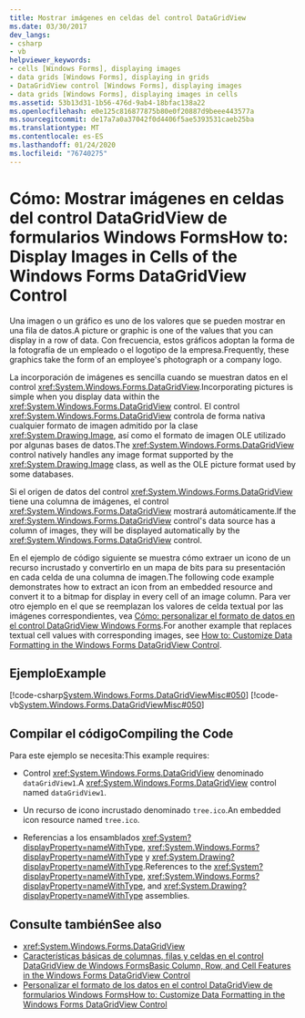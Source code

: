 ```yaml
---
title: Mostrar imágenes en celdas del control DataGridView
ms.date: 03/30/2017
dev_langs:
- csharp
- vb
helpviewer_keywords:
- cells [Windows Forms], displaying images
- data grids [Windows Forms], displaying in grids
- DataGridView control [Windows Forms], displaying images
- data grids [Windows Forms], displaying images in cells
ms.assetid: 53b13d31-1b56-476d-9ab4-18bfac138a22
ms.openlocfilehash: e0e125c816877875b80e0f20887d9beee443577a
ms.sourcegitcommit: de17a7a0a37042f0d4406f5ae5393531caeb25ba
ms.translationtype: MT
ms.contentlocale: es-ES
ms.lasthandoff: 01/24/2020
ms.locfileid: "76740275"
---
```

# <a name="how-to-display-images-in-cells-of-the-windows-forms-datagridview-control"></a><span data-ttu-id="e99f4-102">Cómo: Mostrar imágenes en celdas del control DataGridView de formularios Windows Forms</span><span class="sxs-lookup"><span data-stu-id="e99f4-102">How to: Display Images in Cells of the Windows Forms DataGridView Control</span></span>
<span data-ttu-id="e99f4-103">Una imagen o un gráfico es uno de los valores que se pueden mostrar en una fila de datos.</span><span class="sxs-lookup"><span data-stu-id="e99f4-103">A picture or graphic is one of the values that you can display in a row of data.</span></span> <span data-ttu-id="e99f4-104">Con frecuencia, estos gráficos adoptan la forma de la fotografía de un empleado o el logotipo de la empresa.</span><span class="sxs-lookup"><span data-stu-id="e99f4-104">Frequently, these graphics take the form of an employee's photograph or a company logo.</span></span>  
  
 <span data-ttu-id="e99f4-105">La incorporación de imágenes es sencilla cuando se muestran datos en el control <xref:System.Windows.Forms.DataGridView>.</span><span class="sxs-lookup"><span data-stu-id="e99f4-105">Incorporating pictures is simple when you display data within the <xref:System.Windows.Forms.DataGridView> control.</span></span> <span data-ttu-id="e99f4-106">El control <xref:System.Windows.Forms.DataGridView> controla de forma nativa cualquier formato de imagen admitido por la clase <xref:System.Drawing.Image>, así como el formato de imagen OLE utilizado por algunas bases de datos.</span><span class="sxs-lookup"><span data-stu-id="e99f4-106">The <xref:System.Windows.Forms.DataGridView> control natively handles any image format supported by the <xref:System.Drawing.Image> class, as well as the OLE picture format used by some databases.</span></span>  
  
 <span data-ttu-id="e99f4-107">Si el origen de datos del control <xref:System.Windows.Forms.DataGridView> tiene una columna de imágenes, el control <xref:System.Windows.Forms.DataGridView> mostrará automáticamente.</span><span class="sxs-lookup"><span data-stu-id="e99f4-107">If the <xref:System.Windows.Forms.DataGridView> control's data source has a column of images, they will be displayed automatically by the <xref:System.Windows.Forms.DataGridView> control.</span></span>  
  
 <span data-ttu-id="e99f4-108">En el ejemplo de código siguiente se muestra cómo extraer un icono de un recurso incrustado y convertirlo en un mapa de bits para su presentación en cada celda de una columna de imagen.</span><span class="sxs-lookup"><span data-stu-id="e99f4-108">The following code example demonstrates how to extract an icon from an embedded resource and convert it to a bitmap for display in every cell of an image column.</span></span> <span data-ttu-id="e99f4-109">Para ver otro ejemplo en el que se reemplazan los valores de celda textual por las imágenes correspondientes, vea [Cómo: personalizar el formato de datos en el control DataGridView Windows Forms](how-to-customize-data-formatting-in-the-windows-forms-datagridview-control.md).</span><span class="sxs-lookup"><span data-stu-id="e99f4-109">For another example that replaces textual cell values with corresponding images, see [How to: Customize Data Formatting in the Windows Forms DataGridView Control](how-to-customize-data-formatting-in-the-windows-forms-datagridview-control.md).</span></span>  
  
## <a name="example"></a><span data-ttu-id="e99f4-110">Ejemplo</span><span class="sxs-lookup"><span data-stu-id="e99f4-110">Example</span></span>  
 [!code-csharp[System.Windows.Forms.DataGridViewMisc#050](~/samples/snippets/csharp/VS_Snippets_Winforms/System.Windows.Forms.DataGridViewMisc/CS/datagridviewmisc.cs#050)]
 [!code-vb[System.Windows.Forms.DataGridViewMisc#050](~/samples/snippets/visualbasic/VS_Snippets_Winforms/System.Windows.Forms.DataGridViewMisc/VB/datagridviewmisc.vb#050)]  
  
## <a name="compiling-the-code"></a><span data-ttu-id="e99f4-111">Compilar el código</span><span class="sxs-lookup"><span data-stu-id="e99f4-111">Compiling the Code</span></span>  
 <span data-ttu-id="e99f4-112">Para este ejemplo se necesita:</span><span class="sxs-lookup"><span data-stu-id="e99f4-112">This example requires:</span></span>  
  
- <span data-ttu-id="e99f4-113">Control <xref:System.Windows.Forms.DataGridView> denominado `dataGridView1`.</span><span class="sxs-lookup"><span data-stu-id="e99f4-113">A <xref:System.Windows.Forms.DataGridView> control named `dataGridView1`.</span></span>  
  
- <span data-ttu-id="e99f4-114">Un recurso de icono incrustado denominado `tree.ico`.</span><span class="sxs-lookup"><span data-stu-id="e99f4-114">An embedded icon resource named `tree.ico`.</span></span>  
  
- <span data-ttu-id="e99f4-115">Referencias a los ensamblados <xref:System?displayProperty=nameWithType>, <xref:System.Windows.Forms?displayProperty=nameWithType> y <xref:System.Drawing?displayProperty=nameWithType>.</span><span class="sxs-lookup"><span data-stu-id="e99f4-115">References to the <xref:System?displayProperty=nameWithType>, <xref:System.Windows.Forms?displayProperty=nameWithType>, and <xref:System.Drawing?displayProperty=nameWithType> assemblies.</span></span>  
  
## <a name="see-also"></a><span data-ttu-id="e99f4-116">Consulte también</span><span class="sxs-lookup"><span data-stu-id="e99f4-116">See also</span></span>

- <xref:System.Windows.Forms.DataGridView>
- [<span data-ttu-id="e99f4-117">Características básicas de columnas, filas y celdas en el control DataGridView de Windows Forms</span><span class="sxs-lookup"><span data-stu-id="e99f4-117">Basic Column, Row, and Cell Features in the Windows Forms DataGridView Control</span></span>](basic-column-row-and-cell-features-wf-datagridview-control.md)
- [<span data-ttu-id="e99f4-118">Personalizar el formato de los datos en el control DataGridView de formularios Windows Forms</span><span class="sxs-lookup"><span data-stu-id="e99f4-118">How to: Customize Data Formatting in the Windows Forms DataGridView Control</span></span>](how-to-customize-data-formatting-in-the-windows-forms-datagridview-control.md)
